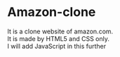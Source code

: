 # Amazon-clone
It is a clone website of amazon.com.<br>
It is made by HTML5 and CSS only.<br>
I will add JavaScript in this further
